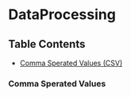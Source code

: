 # DataProcessing

## Table Contents
* [Comma Sperated Values (CSV)](*comma-seperated-values)





### Comma Sperated Values